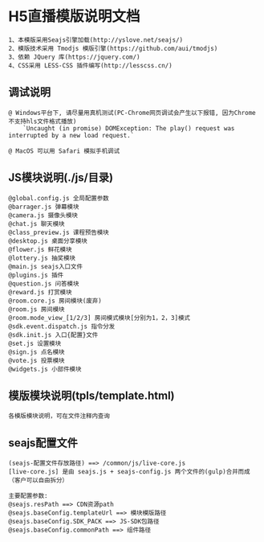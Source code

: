 # H5直播模版说明文档
	1、本模版采用Seajs引擎加载(http://yslove.net/seajs/)
	2、模版技术采用 Tmodjs 模版引擎(https://github.com/aui/tmodjs)
	3、依赖 JQuery 库(https://jquery.com/)
	4、CSS采用 LESS-CSS 插件编写(http://lesscss.cn/)

## 调试说明
	@ Windows平台下, 请尽量用真机测试(PC-Chrome网页调试会产生以下报错, 因为Chrome不支持hls文件格式播放)
		`Uncaught (in promise) DOMException: The play() request was interrupted by a new load request.`
	
	@ MacOS 可以用 Safari 模拟手机调试

## JS模块说明(./js/目录)
	@global.config.js 全局配置参数
	@barrager.js 弹幕模块
	@camera.js 摄像头模块
	@chat.js 聊天模块
	@class_preview.js 课程预告模块
	@desktop.js 桌面分享模块
	@flower.js 鲜花模块
	@lottery.js 抽奖模块
	@main.js seajs入口文件
	@plugins.js 插件
	@question.js 问答模块
	@reward.js 打赏模块
	@room.core.js 房间模块(废弃)
	@room.js 房间模块
	@room.mode_view_[1/2/3] 房间模式模块[分别为1，2，3]模式
	@sdk.event.dispatch.js 指令分发
	@sdk.init.js 入口{配置}文件
	@set.js 设置模块
	@sign.js 点名模块
	@vote.js 投票模块
	@widgets.js 小部件模块
	
## 模版模块说明(tpls/template.html)
	各模版模块说明，可在文件注释内查询
	
## seajs配置文件
	(seajs-配置文件存放路径) ==> /common/js/live-core.js
	[live-core.js] 是由 seajs.js + seajs-config.js 两个文件的(gulp)合并而成（客户可以自由拆分）
	
	主要配置参数:
	@seajs.resPath ==> CDN资源path
	@seajs.baseConfig.templateUrl ==> 模块模版路径
	@seajs.baseConfig.SDK_PACK ==> JS-SDK包路径
	@seajs.baseConfig.commonPath ==> 组件路径
		
		
		
		
		
	
	
	
